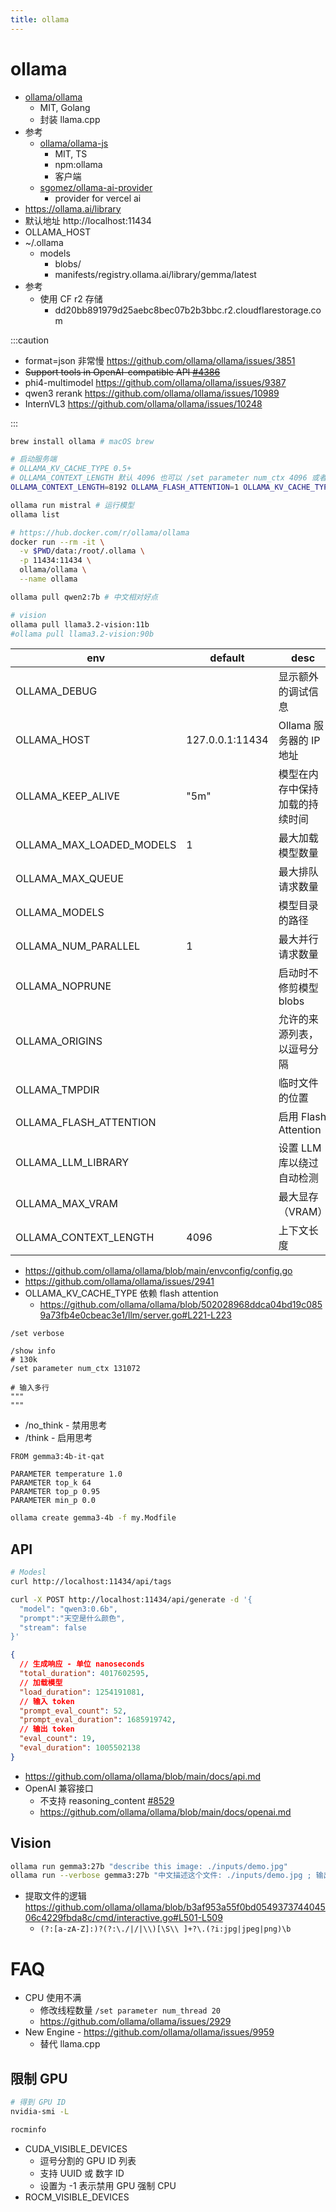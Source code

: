 ```yaml
---
title: ollama
---
```


# ollama

- [ollama/ollama](https://github.com/ollama/ollama)
  - MIT, Golang
  - 封装 llama.cpp
- 参考
  - [ollama/ollama-js](https://github.com/ollama/ollama-js)
    - MIT, TS
    - npm:ollama
    - 客户端
  - [sgomez/ollama-ai-provider](https://github.com/sgomez/ollama-ai-provider)
    - provider for vercel ai
- https://ollama.ai/library
- 默认地址 http://localhost:11434
- OLLAMA_HOST
- ~/.ollama
  - models
    - blobs/
    - manifests/registry.ollama.ai/library/gemma/latest
- 参考
  - 使用 CF r2 存储
    - dd20bb891979d25aebc8bec07b2b3bbc.r2.cloudflarestorage.com

:::caution

- format=json 非常慢 https://github.com/ollama/ollama/issues/3851
- ~~Support tools in OpenAI-compatible API [#4386](https://github.com/ollama/ollama/issues/4386)~~
- phi4-multimodel https://github.com/ollama/ollama/issues/9387
- qwen3 rerank https://github.com/ollama/ollama/issues/10989
- InternVL3 https://github.com/ollama/ollama/issues/10248

:::

```bash
brew install ollama # macOS brew

# 启动服务端
# OLLAMA_KV_CACHE_TYPE 0.5+
# OLLAMA_CONTEXT_LENGTH 默认 4096 也可以 /set parameter num_ctx 4096 或者 num_ctx 参数
OLLAMA_CONTEXT_LENGTH=8192 OLLAMA_FLASH_ATTENTION=1 OLLAMA_KV_CACHE_TYPE=q4_0 ollama serve

ollama run mistral # 运行模型
ollama list

# https://hub.docker.com/r/ollama/ollama
docker run --rm -it \
  -v $PWD/data:/root/.ollama \
  -p 11434:11434 \
  ollama/ollama \
  --name ollama

ollama pull qwen2:7b # 中文相对好点

# vision
ollama pull llama3.2-vision:11b
#ollama pull llama3.2-vision:90b
```

| env                      | default         | desc                           |
| ------------------------ | --------------- | ------------------------------ |
| OLLAMA_DEBUG             |                 | 显示额外的调试信息             |
| OLLAMA_HOST              | 127.0.0.1:11434 | Ollama 服务器的 IP 地址        |
| OLLAMA_KEEP_ALIVE        | "5m"            | 模型在内存中保持加载的持续时间 |
| OLLAMA_MAX_LOADED_MODELS | 1               | 最大加载模型数量               |
| OLLAMA_MAX_QUEUE         |                 | 最大排队请求数量               |
| OLLAMA_MODELS            |                 | 模型目录的路径                 |
| OLLAMA_NUM_PARALLEL      | 1               | 最大并行请求数量               |
| OLLAMA_NOPRUNE           |                 | 启动时不修剪模型 blobs         |
| OLLAMA_ORIGINS           |                 | 允许的来源列表，以逗号分隔     |
| OLLAMA_TMPDIR            |                 | 临时文件的位置                 |
| OLLAMA_FLASH_ATTENTION   |                 | 启用 Flash Attention           |
| OLLAMA_LLM_LIBRARY       |                 | 设置 LLM 库以绕过自动检测      |
| OLLAMA_MAX_VRAM          |                 | 最大显存（VRAM）               |
| OLLAMA_CONTEXT_LENGTH    |     4096            | 上下文长度                     |

- https://github.com/ollama/ollama/blob/main/envconfig/config.go
- https://github.com/ollama/ollama/issues/2941
- OLLAMA_KV_CACHE_TYPE 依赖 flash attention
  - https://github.com/ollama/ollama/blob/502028968ddca04bd19c0859a73fb4e0cbeac3e1/llm/server.go#L221-L223

```shell
/set verbose

/show info
# 130k
/set parameter num_ctx 131072

# 输入多行
"""
"""
```

- /no_think - 禁用思考
- /think - 启用思考

```
FROM gemma3:4b-it-qat

PARAMETER temperature 1.0
PARAMETER top_k 64
PARAMETER top_p 0.95
PARAMETER min_p 0.0
```

```bash
ollama create gemma3-4b -f my.Modfile
```

## API

```bash
# Modesl
curl http://localhost:11434/api/tags

curl -X POST http://localhost:11434/api/generate -d '{
  "model": "qwen3:0.6b",
  "prompt":"天空是什么颜色",
  "stream": false
}'
```

```json
{
  // 生成响应 - 单位 nanoseconds
  "total_duration": 4017602595,
  // 加载模型
  "load_duration": 1254191081,
  // 输入 token
  "prompt_eval_count": 52,
  "prompt_eval_duration": 1685919742,
  // 输出 token
  "eval_count": 19,
  "eval_duration": 1005502138
}
```

- https://github.com/ollama/ollama/blob/main/docs/api.md
- OpenAI 兼容接口
  - 不支持 reasoning_content [#8529](https://github.com/ollama/ollama/issues/8529)
  - https://github.com/ollama/ollama/blob/main/docs/openai.md

## Vision

```bash
ollama run gemma3:27b "describe this image: ./inputs/demo.jpg"
ollama run --verbose gemma3:27b "中文描述这个文件: ./inputs/demo.jpg ; 输出 JSON, 文本使用中文, 包含 tags, description, title, alt, objects:[{x,y,w,h,type,tags}]"
```

- 提取文件的逻辑 https://github.com/ollama/ollama/blob/b3af953a55f0bd054937374404506c4229fbda8c/cmd/interactive.go#L501-L509
  - `(?:[a-zA-Z]:)?(?:\./|/|\\)[\S\\ ]+?\.(?i:jpg|jpeg|png)\b`

# FAQ

- CPU 使用不满
  - 修改线程数量 `/set parameter num_thread 20`
  - https://github.com/ollama/ollama/issues/2929
- New Engine - https://github.com/ollama/ollama/issues/9959
  - 替代 llama.cpp

## 限制 GPU

```bash
# 得到 GPU ID
nvidia-smi -L

rocminfo
```

- CUDA_VISIBLE_DEVICES
  - 逗号分割的 GPU ID 列表
  - 支持 UUID 或 数字 ID
  - 设置为 -1 表示禁用 GPU 强制 CPU
- ROCM_VISIBLE_DEVICES
